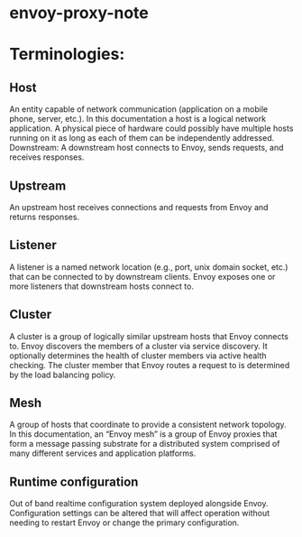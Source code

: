 # envoy-proxy-note

# Terminologies:

## Host
An entity capable of network communication (application on a mobile phone, server, etc.). In this documentation a host is a logical network application. A physical piece of hardware could possibly have multiple hosts running on it as long as each of them can be independently addressed.
Downstream: A downstream host connects to Envoy, sends requests, and receives responses.

## Upstream
An upstream host receives connections and requests from Envoy and returns responses.

## Listener 
A listener is a named network location (e.g., port, unix domain socket, etc.) that can be connected to by downstream clients. Envoy exposes one or more listeners that downstream hosts connect to.

## Cluster
A cluster is a group of logically similar upstream hosts that Envoy connects to. Envoy discovers the members of a cluster via service discovery. It optionally determines the health of cluster members via active health checking. The cluster member that Envoy routes a request to is determined by the load balancing policy.

## Mesh 
A group of hosts that coordinate to provide a consistent network topology. In this documentation, an “Envoy mesh” is a group of Envoy proxies that form a message passing substrate for a distributed system comprised of many different services and application platforms.

## Runtime configuration
Out of band realtime configuration system deployed alongside Envoy. Configuration settings can be altered that will affect operation without needing to restart Envoy or change the primary configuration.
